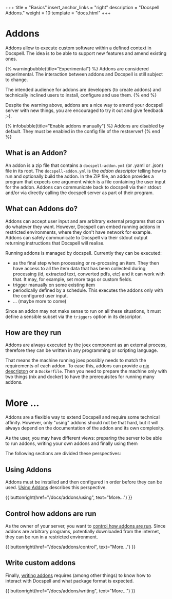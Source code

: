 +++
title = "Basics"
insert_anchor_links = "right"
description = "Docspell Addons."
weight = 10
template = "docs.html"
+++

# Addons

Addons allow to execute custom software within a defined context in
Docspell. The idea is to be able to support new features and amend
existing ones.

{% warningbubble(title="Experimental") %} Addons are considered
experimental. The interaction between addons and Docspell is still
subject to change.

The intended audience for addons are developers (to create addons) and
technically inclined users to install, configure and use them.
{% end %}

Despite the warning above, addons are a nice way to amend your
docspell server with new things, you are encouraged to try it out and
give feedback ;-).

{% infobubble(title="Enable addons manually") %}
Addons are disabled by default. They must be enabled in the config
file of the restserver!
{% end %}


## What is an Addon?

An addon is a zip file that contains a `docspell-addon.yml` (or .yaml
or .json) file in its root. The `docspell-addon.yml` is the *addon
descriptor* telling how to run and optionally build the addon. In the
ZIP file, an addon provides a program that expects one argument which
is a file containing the user input for the addon. Addons can
communicate back to docspell via their stdout and/or via directly
calling the docspell server as part of their program.


## What can Addons do?

Addons can accept user input and are arbitrary external programs that
can do whatever they want. However, Docspell can embed running addons
in restricted environments, where they don't have network for example.
Addons can safely communicate to Docspell via their stdout output
returning instructions that Docspell will realise.

Running addons is managed by docspell. Currently they can be executed:

- as the final step when processing or re-procssing an item. They then
  have access to all the item data that has been collected during
  processing (id, extracted text, converted pdfs, etc) and it can work
  with that. It may, for example, set more tags or custom fields.
- trigger manually on some existing item
- periodically defined by a schedule. This executes the addons only
  with the configured user input.
- … (maybe more to come)

Since an addon may not make sense to run on all these situations, it
must define a sensible subset via the `triggers` option in its
descriptor.


## How are they run

Addons are always executed by the joex component as an external
process, therefore they can be written in any programming or scripting
language.

That means the machine running joex possibly needs to match the
requirements of each addon. To ease this, addons can provide a [nix
descripton](https://nixos.wiki/wiki/Flakes) or a `Dockerfile`. Then
you need to prepare the machine only with two things (nix and docker)
to have the prerequisites for running many addons.


# More …

Addons are a flexible way to extend Docspell and require some
technical affinity. However, only "using" addons should not be that
hard, but it will always depend on the documentation of the addon and
its own complexity.

As the user, you may have different views: preparing the server to be
able to run addons, writing your own addons and finally using them

The following sections are divided these perspectives:

## Using Addons

Addons must be installed and then configured in order before they can
be used. [Using Addons](@/docs/addons/using.md) describes this
perspective.

{{ buttonright(href="/docs/addons/using", text="More…") }}

## Control how addons are run

As the owner of your server, you want to [control how addons are
run](@/docs/addons/control.md). Since addons are arbitrary programs,
potentially downloaded from the internet, they can be run in a
restricted environment.

{{ buttonright(href="/docs/addons/control", text="More…") }}


## Write custom addons

Finally, [writing addons](@/docs/addons/writing.md) requires (among
other things) to know how to interact with Docspell and what package
format is expected.

{{ buttonright(href="/docs/addons/writing", text="More…") }}



<!-- ## Goals -->

<!-- - Convenient for addon creators. Addons can be written in any -->
<!--   programming language and have a very light contract: they receive -->
<!--   one input argument and _may_ return structured data to instruct -->
<!--   docspell what to do. If not they can execute abritrary code to call -->
<!--   the server directly. -->
<!-- - Server administrators control how they are executed. Since addons -->
<!--   may run anything, the execution should be able to locked down when -->
<!--   wanted. -->
<!-- - Users can install and configure addons via the web interface easily. -->
<!--   It should be easy for addon creators to document how users can use -->
<!--   them. -->


<!-- # TODOs -->

<!-- - what if joex is running inside a container alread? -->
<!-- - some use cases: -->
<!--   - I want an addon to do some stuff when processing files -->
<!--     - my files named "something_bla" are always this specific document -->
<!--       and so very specific processing would be great -->
<!--   - I want XYZ files to work (e.g. mp3?) -->
<!--   - I want to generate previews for video files -->
<!-- - Example Addons: -->
<!--   - swiss qr code detection on invoices -->
<!--   - tags via regexes -->
<!--   - text extraction from audio? -->
<!--   - preview generation for video? -->
